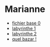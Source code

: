 # Marianne

* [fichier base 0](./base_0.html)
* [labyrinthe 1](./labyrinthe.html)
* [labyrinthe 2](./labyrinthe_2.html)
* [quel bazar !](./bazar_obj.html)